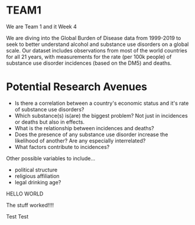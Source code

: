 # TEAM1
We are Team 1 and it Week 4

We are diving into the Global Burden of Disease data from 1999-2019 to seek to better understand alcohol and substance use disorders on a global scale. Our dataset includes observations from most of the world countries for all 21 years, with measurements for the rate (per 100k people) of substance use disorder incidences (based on the DM5) and deaths.

# Potential Research Avenues
+ Is there a correlation between a country's economic status and it's rate of substance use disorders?
+ Which substance(s) is(are) the biggest problem? Not just in incidences or deaths but also in effects.
+ What is the relationship between incidences and deaths?
+ Does the presence of any substance use disorder increase the likelihood of another? Are any especially interrelated? 
+ What factors contribute to incidences?


Other possible variables to include...
+ political structure
+ religious affiliation
+ legal drinking age?

HELLO WORLD

The stuff worked!!!!

Test Test
